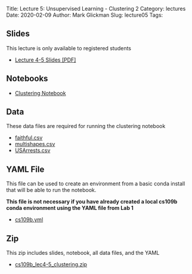 Title: Lecture 5: Unsupervised Learning - Clustering 2
Category: lectures
Date: 2020-02-09
Author: Mark Glickman
Slug: lecture05
Tags:


## Slides
This lecture is only available to registered students

- [Lecture 4-5 Slides [PDF]](https://canvas.harvard.edu/files/9261977/download?download_frd=1)

## Notebooks
- [Clustering Notebook](https://canvas.harvard.edu/files/9250780/download?download_frd=1)

## Data
These data files are required for running the clustering notebook

- [faithful.csv](https://canvas.harvard.edu/files/9250781/download?download_frd=1)
- [multishapes.csv](https://canvas.harvard.edu/files/9250782/download?download_frd=1j)
- [USArrests.csv](https://canvas.harvard.edu/files/9250783/download?download_frd=1)

## YAML File
This file can be used to create an environment from a basic conda install that will be able to run the notebook.

**This file is not necessary if you have already created a local cs109b conda environment using the YAML file from Lab 1**

- [cs109b.yml](https://canvas.harvard.edu/files/9250778/download?download_frd=1)

## Zip
This zip includes slides, notebook, all data files, and the YAML

- [cs109b_lec4-5_clustering.zip](https://canvas.harvard.edu/files/9324847/download?download_frd=1)
